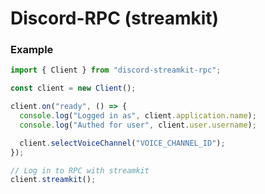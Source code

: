# Discord-RPC (streamkit)

### Example

```javascript
import { Client } from "discord-streamkit-rpc";

const client = new Client();

client.on("ready", () => {
  console.log("Logged in as", client.application.name);
  console.log("Authed for user", client.user.username);

  client.selectVoiceChannel("VOICE_CHANNEL_ID");
});

// Log in to RPC with streamkit
client.streamkit();
```
